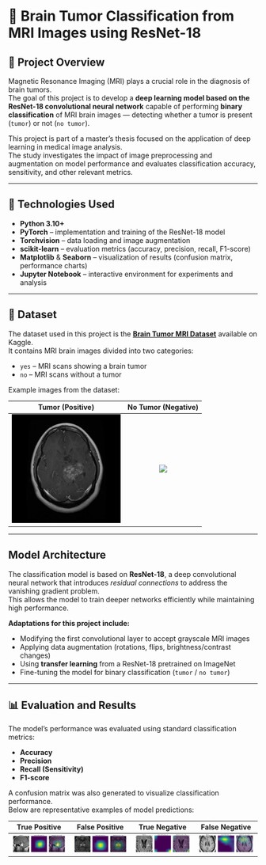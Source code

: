 # 🧠 Brain Tumor Classification from MRI Images using ResNet-18

## 📄 Project Overview

Magnetic Resonance Imaging (MRI) plays a crucial role in the diagnosis of brain tumors.  
The goal of this project is to develop a **deep learning model based on the ResNet-18 convolutional neural network** capable of performing **binary classification** of MRI brain images — detecting whether a tumor is present (`tumor`) or not (`no tumor`).

This project is part of a master’s thesis focused on the application of deep learning in medical image analysis.  
The study investigates the impact of image preprocessing and augmentation on model performance and evaluates classification accuracy, sensitivity, and other relevant metrics.

---

## 🧰 Technologies Used

- **Python 3.10+**
- **PyTorch** – implementation and training of the ResNet-18 model  
- **Torchvision** – data loading and image augmentation  
- **scikit-learn** – evaluation metrics (accuracy, precision, recall, F1-score)  
- **Matplotlib** & **Seaborn** – visualization of results (confusion matrix, performance charts)  
- **Jupyter Notebook** – interactive environment for experiments and analysis  

---

## 🧬 Dataset

The dataset used in this project is the **[Brain Tumor MRI Dataset](https://www.kaggle.com/datasets/preetviradiya/brian-tumor-dataset)** available on Kaggle.  
It contains MRI brain images divided into two categories:

- `yes` – MRI scans showing a brain tumor  
- `no` – MRI scans without a tumor  

Example images from the dataset:

| Tumor (Positive) | No Tumor (Negative) |
|:----------------:|:-------------------:|
| <img src="images/Cancer (1).jpg" width="220"/> | <img src="images/Not Cancer (1).jpeg" width="220"/> |

---

## Model Architecture

The classification model is based on **ResNet-18**, a deep convolutional neural network that introduces *residual connections* to address the vanishing gradient problem.  
This allows the model to train deeper networks efficiently while maintaining high performance.

**Adaptations for this project include:**
- Modifying the first convolutional layer to accept grayscale MRI images  
- Applying data augmentation (rotations, flips, brightness/contrast changes)  
- Using **transfer learning** from a ResNet-18 pretrained on ImageNet  
- Fine-tuning the model for binary classification (`tumor` / `no tumor`)  

---

## 📊 Evaluation and Results

The model’s performance was evaluated using standard classification metrics:
- **Accuracy**
- **Precision**
- **Recall (Sensitivity)**
- **F1-score**

A confusion matrix was also generated to visualize classification performance.  
Below are representative examples of model predictions:

| True Positive | False Positive | True Negative | False Negative |
|:--------------:|:--------------:|:--------------:|:--------------:|
| <img src="images/TP_1.png" width="200"/> | <img src="images/FP_1.png" width="200"/> | <img src="images/TN_1.png" width="200"/> | <img src="images/FN_1.png" width="200"/> |
